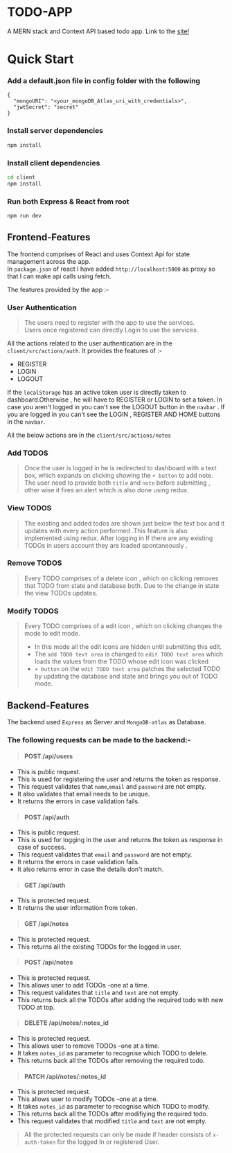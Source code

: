 
# TODO-APP

A MERN stack and Context API based todo app.
Link to the [site!](https://inotebook-final.herokuapp.com/)

# Quick Start

### Add a default.json file in config folder with the following

```
{
  "mongoURI": "<your_mongoDB_Atlas_uri_with_credentials>",
  "jwtSecret": "secret"
}
```

### Install server dependencies

```bash
npm install
```

### Install client dependencies

```bash
cd client
npm install
```

### Run both Express & React from root

```bash
npm run dev
```
## Frontend-Features
The frontend comprises of React and uses Context Api for state management across the app.  
In `package.json` of react I have added `http://localhost:5000` as proxy so that I can make api calls using fetch.  

The features provided by the app :-  
### User Authentication
> The users need to register with the app to use the services.  
> Users once registered can directly Login to use the services.  

All the actions related to the user authentication are in the `client/src/actions/auth`. It provides the features of :-
* REGISTER 
* LOGIN
* LOGOUT 

If the `localStorage` has an active token user is directly taken to dashboard.Otherwise , he will have to REGISTER or LOGIN to set a token.
In case you aren't logged in you can't see the LOGOUT button in the `navbar` . If you are logged in you can't see the LOGIN , REGISTER AND HOME buttons in the `navbar`.  

All the below actions are in the `client/src/actions/notes`

### Add TODOS
> Once the user is logged in he is redirected to dashboard with a text box, which expands on clicking showing the `+ button` to add note.  
The user need to provide both `title` and `note` before submitting , other wise it fires an alert which is also done using redux.  

### View TODOS
> The existing and added todos are shown just below the text box and it updates with every action performed .This feature is also implemented using redux.
 After logging in If there are any existing TODOs in users account they are loaded spontaneously .
 
### Remove TODOS
> Every TODO comprises of a delete icon , which on clicking removes that TODO from state and database both. Due to the change in state the view TODOs updates.

### Modify TODOS
> Every TODO comprises of a edit icon , which on clicking changes the mode to edit mode. 
> * In this mode all the edit icons are hidden until submitting this edit.
> * The `add TODO text area` is changed to `edit TODO text area` which loads the values from the TODO whose edit icon was clicked 
> * `+ button` on the `edit TODO text area` patches the selected TODO by updating the database and state and brings you out of TODO mode.

## Backend-Features 
The backend used `Express` as Server and `MongoDB-atlas` as Database. 
### The following requests can be made to the backend:-
> #### POST /api/users
* This is public request.  
* This is used for registering the user and returns the token as response.  
* This request validates that `name`,`email` and `password` are not empty.
* It also validates that email needs to be unique.
* It returns the errors in case validation fails.  

> #### POST /api/auth
* This is public request.
* This is used for logging in the user and returns the token as response in case of success.
* This request validates that `email` and `password` are not empty.
* It returns the errors in case validation fails.
* It also returns error in case the details don't match.  

> #### GET /api/auth
* This is protected request.  
* It returns the user information from token.  

> #### GET /api/notes
* This is protected request.  
* This returns all the existing TODOs for the logged in user.  

> #### POST /api/notes
* This is protected request.  
* This allows user to add TODOs -one at a time.
* This request validates that `title` and `text` are not empty.
* This returns back all the TODOs after adding the required todo with new TODO at top.  

> #### DELETE /api/notes/:notes_id
* This is protected request.  
* This allows user to remove TODOs -one at a time.
* It takes `notes_id` as parameter to recognise which TODO to delete.
* This returns back all the TODOs after removing the required todo.  

> #### PATCH /api/notes/:notes_id
* This is protected request.  
* This allows user to modify TODOs -one at a time.
* It takes `notes_id` as parameter to recognise which TODO to modify.
* This returns back all the TODOs after modifiying the required todo.
* This request validates that modified `title` and `text` are not empty.  


> All the protected requests can only be made if header consists of `x-auth-token` for the logged In or registered User.

